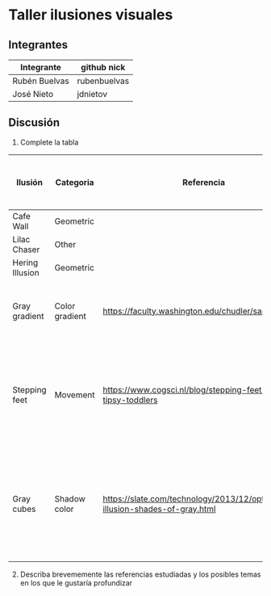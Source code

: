 # Taller ilusiones visuales

## Integrantes


| Integrante  | github nick |
|-------------|-------------|
|Rubén Buelvas|rubenbuelvas |
|José Nieto   |jdnietov     |

## Discusión

1. Complete la tabla

| Ilusión | Categoria | Referencia | Tipo de interactividad (si aplica) | URL código base (si aplica) |
|---------|-----------|------------|------------------------------------|-----------------------------|
|Cafe Wall|Geometric|            |                                    |                             |
|Lilac Chaser|Other|            |                                    |                             |
|Hering Illusion|Geometric|            |                                    |                             |
|Gray gradient|Color gradient|https://faculty.washington.edu/chudler/samediff.html|El fondo desaparece revelando el verdadero color del rectángulo|                             |
|Stepping feet|Movement|https://www.cogsci.nl/blog/stepping-feet-and-tipsy-toddlers|Las rayas verticales se reemplazan por un color gris uniforme, que permite ver cómo se desplazan los rectángulos realmente|                             |
|Gray cubes|Shadow color|https://slate.com/technology/2013/12/optical-illusion-shades-of-gray.html|La ilusión es producida por los destellos en los bordes de los cubos, el programa permite dibujar un rectángulo sobre dichos bordes|                             |

2. Describa brevememente las referencias estudiadas y los posibles temas en los que le gustaría profundizar


